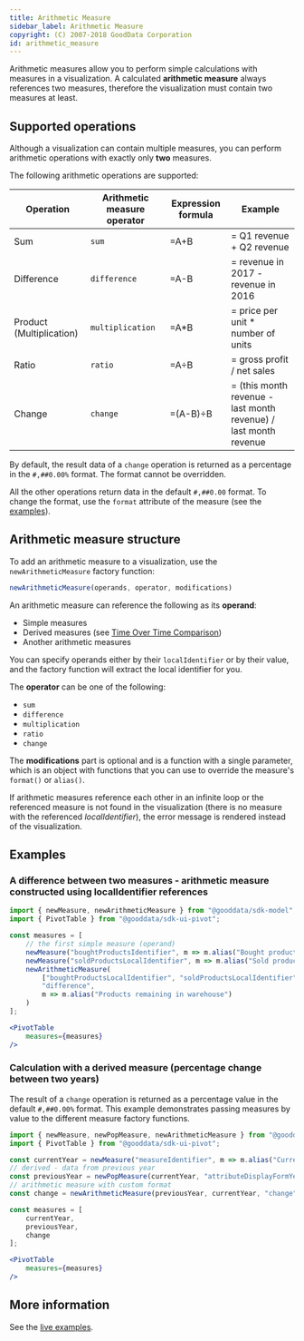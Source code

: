 ```yaml
---
title: Arithmetic Measure
sidebar_label: Arithmetic Measure
copyright: (C) 2007-2018 GoodData Corporation
id: arithmetic_measure
---
```


Arithmetic measures allow you to perform simple calculations with measures in a visualization.
A calculated **arithmetic measure** always references two measures, therefore the visualization must contain two measures at least.

## Supported operations

Although a visualization can contain multiple measures, you can perform arithmetic operations with exactly only **two** measures.

The following arithmetic operations are supported:

| Operation | Arithmetic measure operator | Expression formula | Example
|--- |---|---|---
| Sum | `sum` | =A+B | = Q1 revenue + Q2 revenue
| Difference | `difference` | =A-B | = revenue in 2017 - revenue in 2016
| Product (Multiplication) | `multiplication` |  =A*B | = price per unit * number of units
| Ratio | `ratio` |  =A÷B | = gross profit / net sales
| Change | `change` |  =(A-B)÷B | = (this month revenue - last month revenue) / last month revenue

By default, the result data of a `change` operation is returned as a percentage in the `#,##0.00%` format. The format cannot be overridden.

All the other operations return data in the default `#,##0.00` format.
To change the format, use the `format` attribute of the measure (see the [examples](#examples)).

## Arithmetic measure structure

To add an arithmetic measure to a visualization, use the `newArithmeticMeasure` factory function:

```javascript
newArithmeticMeasure(operands, operator, modifications)
```

An arithmetic measure can reference the following as its **operand**:
* Simple measures
* Derived measures (see [Time Over Time Comparison](20_misc__time_over_time_comparison.md))
* Another arithmetic measures

You can specify operands either by their `localIdentifier` or by their value, and the factory function will extract
the local identifier for you.

The **operator** can be one of the following:
* `sum`
* `difference`
* `multiplication`
* `ratio`
* `change`

The **modifications** part is optional and is a function with a single parameter, which is an object with functions that you can use to override the measure's `format()` or `alias()`.

If arithmetic measures reference each other in an infinite loop or the referenced measure is not found in the visualization (there is no measure with the referenced *localIdentifier*), the error message is rendered instead of the visualization.

## Examples

### A difference between two measures - arithmetic measure constructed using localIdentifier references

````jsx harmony
import { newMeasure, newArithmeticMeasure } from "@gooddata/sdk-model";
import { PivotTable } from "@gooddata/sdk-ui-pivot";

const measures = [
    // the first simple measure (operand)
    newMeasure("boughtProductsIdentifier", m => m.alias("Bought products from supplier")),
    newMeasure("soldProductsLocalIdentifier", m => m.alias("Sold products to customers")),
    newArithmeticMeasure(
        ["boughtProductsLocalIdentifier", "soldProductsLocalIdentifier"],
        "difference",
        m => m.alias("Products remaining in warehouse")
    )
];

<PivotTable
    measures={measures}
/>
````

### Calculation with a derived measure (percentage change between two years)

The result of a `change` operation is returned as a percentage value in the default `#,##0.00%` format. This example
demonstrates passing measures by value to the different measure factory functions.

```jsx harmony
import { newMeasure, newPopMeasure, newArithmeticMeasure } from "@gooddata/sdk-model";
import { PivotTable } from "@gooddata/sdk-ui-pivot";

const currentYear = newMeasure("measureIdentifier", m => m.alias("Current Year"));
// derived - data from previous year
const previousYear = newPopMeasure(currentYear, "attributeDisplayFormYearIdentifier", m => m.alias("Previous Year"));
// arithmetic measure with custom format
const change = newArithmeticMeasure(previousYear, currentYear, "change", m => m.alias("Change between years").format("$#,#0.0%"));

const measures = [
    currentYear,
    previousYear,
    change
];

<PivotTable
    measures={measures}
/>
```

## More information

See the [live examples](https://gdui-examples.herokuapp.com/arithmetic-measures).
